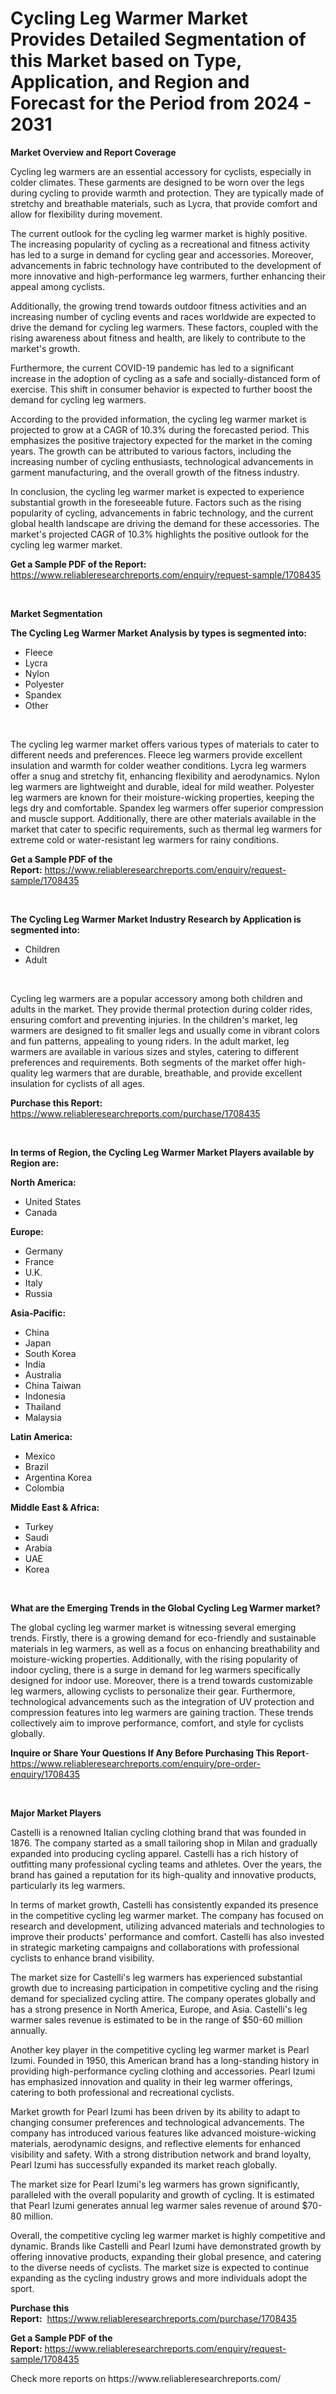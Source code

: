 <p><h1>Cycling Leg Warmer Market Provides Detailed Segmentation of this Market based on Type, Application, and Region and Forecast for the Period from 2024 - 2031</h1></p><p><strong>Market Overview and Report Coverage</strong></p>
<p><p>Cycling leg warmers are an essential accessory for cyclists, especially in colder climates. These garments are designed to be worn over the legs during cycling to provide warmth and protection. They are typically made of stretchy and breathable materials, such as Lycra, that provide comfort and allow for flexibility during movement. </p><p>The current outlook for the cycling leg warmer market is highly positive. The increasing popularity of cycling as a recreational and fitness activity has led to a surge in demand for cycling gear and accessories. Moreover, advancements in fabric technology have contributed to the development of more innovative and high-performance leg warmers, further enhancing their appeal among cyclists. </p><p>Additionally, the growing trend towards outdoor fitness activities and an increasing number of cycling events and races worldwide are expected to drive the demand for cycling leg warmers. These factors, coupled with the rising awareness about fitness and health, are likely to contribute to the market's growth.</p><p>Furthermore, the current COVID-19 pandemic has led to a significant increase in the adoption of cycling as a safe and socially-distanced form of exercise. This shift in consumer behavior is expected to further boost the demand for cycling leg warmers.</p><p>According to the provided information, the cycling leg warmer market is projected to grow at a CAGR of 10.3% during the forecasted period. This emphasizes the positive trajectory expected for the market in the coming years. The growth can be attributed to various factors, including the increasing number of cycling enthusiasts, technological advancements in garment manufacturing, and the overall growth of the fitness industry.</p><p>In conclusion, the cycling leg warmer market is expected to experience substantial growth in the foreseeable future. Factors such as the rising popularity of cycling, advancements in fabric technology, and the current global health landscape are driving the demand for these accessories. The market's projected CAGR of 10.3% highlights the positive outlook for the cycling leg warmer market.</p></p>
<p><strong>Get a Sample PDF of the Report:</strong> <a href="https://www.reliableresearchreports.com/enquiry/request-sample/1708435">https://www.reliableresearchreports.com/enquiry/request-sample/1708435</a></p>
<p>&nbsp;</p>
<p><strong>Market Segmentation</strong></p>
<p><strong>The Cycling Leg Warmer Market Analysis by types is segmented into:</strong></p>
<p><ul><li>Fleece</li><li>Lycra</li><li>Nylon</li><li>Polyester</li><li>Spandex</li><li>Other</li></ul></p>
<p>&nbsp;</p>
<p><p>The cycling leg warmer market offers various types of materials to cater to different needs and preferences. Fleece leg warmers provide excellent insulation and warmth for colder weather conditions. Lycra leg warmers offer a snug and stretchy fit, enhancing flexibility and aerodynamics. Nylon leg warmers are lightweight and durable, ideal for mild weather. Polyester leg warmers are known for their moisture-wicking properties, keeping the legs dry and comfortable. Spandex leg warmers offer superior compression and muscle support. Additionally, there are other materials available in the market that cater to specific requirements, such as thermal leg warmers for extreme cold or water-resistant leg warmers for rainy conditions.</p></p>
<p><strong>Get a Sample PDF of the Report:</strong>&nbsp;<a href="https://www.reliableresearchreports.com/enquiry/request-sample/1708435">https://www.reliableresearchreports.com/enquiry/request-sample/1708435</a></p>
<p>&nbsp;</p>
<p><strong>The Cycling Leg Warmer Market Industry Research by Application is segmented into:</strong></p>
<p><ul><li>Children</li><li>Adult</li></ul></p>
<p>&nbsp;</p>
<p><p>Cycling leg warmers are a popular accessory among both children and adults in the market. They provide thermal protection during colder rides, ensuring comfort and preventing injuries. In the children's market, leg warmers are designed to fit smaller legs and usually come in vibrant colors and fun patterns, appealing to young riders. In the adult market, leg warmers are available in various sizes and styles, catering to different preferences and requirements. Both segments of the market offer high-quality leg warmers that are durable, breathable, and provide excellent insulation for cyclists of all ages.</p></p>
<p><strong>Purchase this Report:</strong>&nbsp; <a href="https://www.reliableresearchreports.com/purchase/1708435">https://www.reliableresearchreports.com/purchase/1708435</a></p>
<p>&nbsp;</p>
<p><strong>In terms of Region, the Cycling Leg Warmer Market Players available by Region are:</strong></p>
<p>
    <p> <strong> North America: </strong>
        <ul>
            <li>United States</li>
            <li>Canada</li>
        </ul>
        </p> 
    <p> <strong> Europe: </strong>
        <ul>
            <li>Germany</li>
            <li>France</li>
            <li>U.K.</li>
            <li>Italy</li>
            <li>Russia</li>
        </ul>
        </p> 
    <p> <strong> Asia-Pacific: </strong>
        <ul>
            <li>China</li>
            <li>Japan</li>
            <li>South Korea</li>
            <li>India</li>
            <li>Australia</li>
            <li>China Taiwan</li>
            <li>Indonesia</li>
            <li>Thailand</li>
            <li>Malaysia</li>
        </ul>
        </p> 
    <p> <strong> Latin America: </strong>
        <ul>
            <li>Mexico</li>
            <li>Brazil</li>
            <li>Argentina Korea</li>
            <li>Colombia</li>
        </ul>
        </p> 
    <p> <strong> Middle East & Africa: </strong>
        <ul>
            <li>Turkey</li>
            <li>Saudi</li>
            <li>Arabia</li>
            <li>UAE</li>
            <li>Korea</li>
        </ul>
    </p>
    </p>
<p>&nbsp;</p>
<p><strong>What are the Emerging Trends in the Global Cycling Leg Warmer market?</strong></p>
<p><p>The global cycling leg warmer market is witnessing several emerging trends. Firstly, there is a growing demand for eco-friendly and sustainable materials in leg warmers, as well as a focus on enhancing breathability and moisture-wicking properties. Additionally, with the rising popularity of indoor cycling, there is a surge in demand for leg warmers specifically designed for indoor use. Moreover, there is a trend towards customizable leg warmers, allowing cyclists to personalize their gear. Furthermore, technological advancements such as the integration of UV protection and compression features into leg warmers are gaining traction. These trends collectively aim to improve performance, comfort, and style for cyclists globally.</p></p>
<p><strong>Inquire or Share Your Questions If Any Before Purchasing This Report</strong>- <a href="https://www.reliableresearchreports.com/enquiry/pre-order-enquiry/1708435">https://www.reliableresearchreports.com/enquiry/pre-order-enquiry/1708435</a></p>
<p>&nbsp;</p>
<p><strong>Major Market Players</strong></p>
<p><p>Castelli is a renowned Italian cycling clothing brand that was founded in 1876. The company started as a small tailoring shop in Milan and gradually expanded into producing cycling apparel. Castelli has a rich history of outfitting many professional cycling teams and athletes. Over the years, the brand has gained a reputation for its high-quality and innovative products, particularly its leg warmers.</p><p>In terms of market growth, Castelli has consistently expanded its presence in the competitive cycling leg warmer market. The company has focused on research and development, utilizing advanced materials and technologies to improve their products' performance and comfort. Castelli has also invested in strategic marketing campaigns and collaborations with professional cyclists to enhance brand visibility.</p><p>The market size for Castelli's leg warmers has experienced substantial growth due to increasing participation in competitive cycling and the rising demand for specialized cycling attire. The company operates globally and has a strong presence in North America, Europe, and Asia. Castelli's leg warmer sales revenue is estimated to be in the range of $50-60 million annually.</p><p>Another key player in the competitive cycling leg warmer market is Pearl Izumi. Founded in 1950, this American brand has a long-standing history in providing high-performance cycling clothing and accessories. Pearl Izumi has emphasized innovation and quality in their leg warmer offerings, catering to both professional and recreational cyclists.</p><p>Market growth for Pearl Izumi has been driven by its ability to adapt to changing consumer preferences and technological advancements. The company has introduced various features like advanced moisture-wicking materials, aerodynamic designs, and reflective elements for enhanced visibility and safety. With a strong distribution network and brand loyalty, Pearl Izumi has successfully expanded its market reach globally.</p><p>The market size for Pearl Izumi's leg warmers has grown significantly, paralleled with the overall popularity and growth of cycling. It is estimated that Pearl Izumi generates annual leg warmer sales revenue of around $70-80 million.</p><p>Overall, the competitive cycling leg warmer market is highly competitive and dynamic. Brands like Castelli and Pearl Izumi have demonstrated growth by offering innovative products, expanding their global presence, and catering to the diverse needs of cyclists. The market size is expected to continue expanding as the cycling industry grows and more individuals adopt the sport.</p></p>
<p><strong>Purchase this Report:</strong>&nbsp;&nbsp;<a href="https://www.reliableresearchreports.com/purchase/1708435">https://www.reliableresearchreports.com/purchase/1708435</a></p>
<p></p>
<p><strong>Get a Sample PDF of the Report:</strong>&nbsp;<a href="https://www.reliableresearchreports.com/enquiry/request-sample/1708435">https://www.reliableresearchreports.com/enquiry/request-sample/1708435</a></p>
<p>Check more reports on https://www.reliableresearchreports.com/</p>
